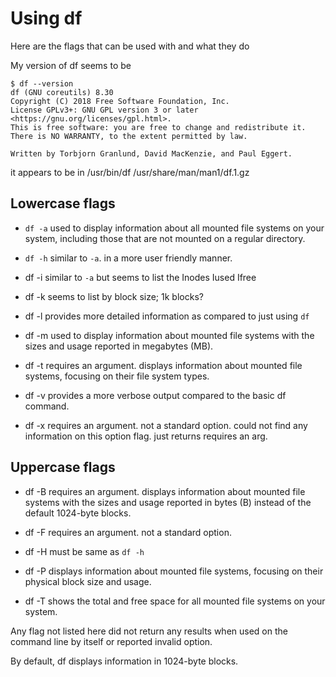 # Using df

Here are the flags that can be used with and what they do

My version of df seems to be

```shell
$ df --version
df (GNU coreutils) 8.30
Copyright (C) 2018 Free Software Foundation, Inc.
License GPLv3+: GNU GPL version 3 or later <https://gnu.org/licenses/gpl.html>.
This is free software: you are free to change and redistribute it.
There is NO WARRANTY, to the extent permitted by law.

Written by Torbjorn Granlund, David MacKenzie, and Paul Eggert.
```

it appears to be in /usr/bin/df /usr/share/man/man1/df.1.gz

## Lowercase flags

- `df -a` used to display information about all mounted file systems on your system, including those that are not mounted on a regular directory.

- `df -h` similar to `-a`. in a more user friendly manner.

- df -i similar to `-a` but seems to list the Inodes Iused Ifree

- df -k seems to list by block size; 1k blocks?

- df -l provides more detailed information as compared to just using `df`

- df -m used to display information about mounted file systems with the sizes and usage reported in megabytes (MB).

- df -t requires an argument. displays information about mounted file systems, focusing on their file system types.

- df -v  provides a more verbose output compared to the basic df command.

- df -x requires an argument. not a standard option. could not find any information on this option flag.  just returns requires an arg.

## Uppercase flags

- df -B requires an argument. displays information about mounted file systems with the sizes and usage reported in bytes (B) instead of the default 1024-byte blocks.

- df -F requires an argument. not a standard option.

- df -H must be same as `df -h`

- df -P displays information about mounted file systems, focusing on their physical block size and usage.

- df -T  shows the total and free space for all mounted file systems on your system. 

Any flag not listed here did not return any results when used on the command line by itself
or reported invalid option.

By default, df displays information in 1024-byte blocks.